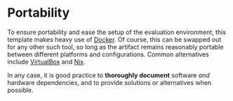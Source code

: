 # Portability

To ensure portability and ease the setup of the evaluation environment, this template makes heavy
use of [Docker](https://www.docker.com/). Of course, this can be swapped out for any other such
tool, so long as the artifact remains reasonably portable between different platforms and
configurations. Common alternatives include [VirtualBox](https://www.virtualbox.org/) and
[Nix](https://nixos.org/).

In any case, it is good practice to **thoroughly document** software _and_ hardware dependencies,
and to provide solutions or alternatives when possible.
